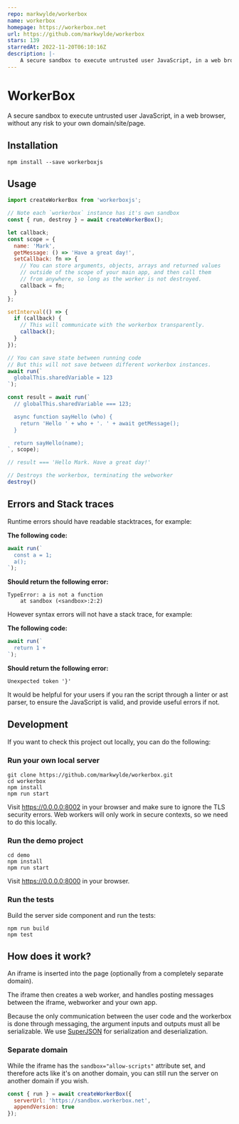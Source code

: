 ```yaml
---
repo: markwylde/workerbox
name: workerbox
homepage: https://workerbox.net
url: https://github.com/markwylde/workerbox
stars: 139
starredAt: 2022-11-20T06:10:16Z
description: |-
    A secure sandbox to execute untrusted user JavaScript, in a web browser, without any risk to your own domain/site/page.
---
```


# WorkerBox
A secure sandbox to execute untrusted user JavaScript, in a web browser, without any risk to your own domain/site/page.

## Installation
```
npm install --save workerboxjs
```

## Usage
```javascript
import createWorkerBox from 'workerboxjs';

// Note each `workerbox` instance has it's own sandbox
const { run, destroy } = await createWorkerBox();

let callback;
const scope = {
  name: 'Mark',
  getMessage: () => 'Have a great day!',
  setCallback: fn => {
    // You can store arguments, objects, arrays and returned values
    // outside of the scope of your main app, and then call them
    // from anywhere, so long as the worker is not destroyed.
    callback = fn;
  }
};

setInterval(() => {
  if (callback) {
    // This will communicate with the workerbox transparently.
    callback();
  }
});

// You can save state between running code
// But this will not save between different workerbox instances.
await run(`
  globalThis.sharedVariable = 123
`);

const result = await run(`
  // globalThis.sharedVariable === 123;

  async function sayHello (who) {
    return 'Hello ' + who + '. ' + await getMessage();
  }

  return sayHello(name);
`, scope);

// result === 'Hello Mark. Have a great day!'

// Destroys the workerbox, terminating the webworker
destroy()
```

## Errors and Stack traces
Runtime errors should have readable stacktraces, for example:

**The following code:**
```javascript
await run(`
  const a = 1;
  a();
`);
```

**Should return the following error:**
```text
TypeError: a is not a function
    at sandbox (<sandbox>:2:2)
```

However syntax errors will not have a stack trace, for example:

**The following code:**
```javascript
await run(`
  return 1 +
`);
```

**Should return the following error:**
```text
Unexpected token '}'
```

It would be helpful for your users if you ran the script through a linter or ast parser, to ensure the JavaScript is valid, and provide useful errors if not.

## Development
If you want to check this project out locally, you can do the following:

### Run your own local server
```
git clone https://github.com/markwylde/workerbox.git
cd workerbox
npm install
npm run start
```

Visit https://0.0.0.0:8002 in your browser and make sure to ignore the TLS security errors.
Web workers will only work in secure contexts, so we need to do this locally.

### Run the demo project
```
cd demo
npm install
npm run start
```

Visit https://0.0.0.0:8000 in your browser.

### Run the tests

Build the server side component and run the tests:

```
npm run build
npm test
```

## How does it work?
An iframe is inserted into the page (optionally from a completely separate domain).

The iframe then creates a web worker, and handles posting messages between the iframe, webworker and your own app.

Because the only communication between the user code and the workerbox is done through messaging, the argument inputs and outputs must all be serializable. We use [SuperJSON](https://github.com/flightcontrolhq/superjson) for serialization and deserialization.

### Separate domain
While the iframe has the `sandbox="allow-scripts"` attribute set, and therefore acts like it's on another domain, you can still run the server on another domain if you wish.

```javascript
const { run } = await createWorkerBox({
  serverUrl: 'https://sandbox.workerbox.net',
  appendVersion: true
});
```

